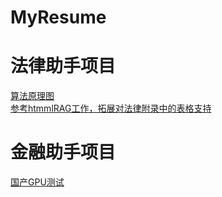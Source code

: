# MyResume
# 法律助手项目
[算法原理图](assets\lawagent_algorithm.png)  
[参考htmmlRAG工作，拓展对法律附录中的表格支持](illustrate_integrate_html/illustrate_integrate_html.ipynb)

# 金融助手项目
[国产GPU测试](国产GPU测试.md)